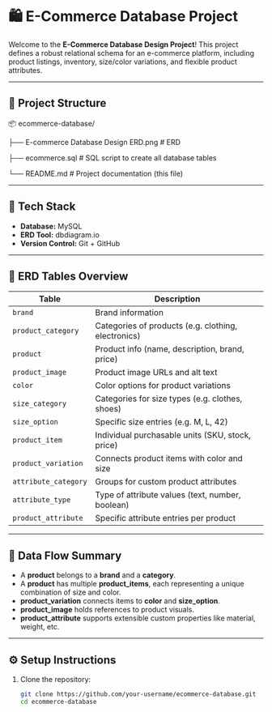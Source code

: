 # 🛍️ E-Commerce Database Project

Welcome to the **E-Commerce Database Design Project**! This project defines a robust relational schema for an e-commerce platform, including product listings, inventory, size/color variations, and flexible product attributes.

---

## 📁 Project Structure

📦 ecommerce-database/ 

├── E-commerce Database Design ERD.png # ERD

├── ecommerce.sql        # SQL script to create all database tables 

└── README.md            # Project documentation (this file)

---

## 🚀 Tech Stack

- **Database:** MySQL  
- **ERD Tool:** dbdiagram.io  
- **Version Control:** Git + GitHub

---

## 🧱 ERD Tables Overview

| Table                | Description |
|----------------------|-------------|
| `brand`              | Brand information |
| `product_category`   | Categories of products (e.g. clothing, electronics) |
| `product`            | Product info (name, description, brand, price) |
| `product_image`      | Product image URLs and alt text |
| `color`              | Color options for product variations |
| `size_category`      | Categories for size types (e.g. clothes, shoes) |
| `size_option`        | Specific size entries (e.g. M, L, 42) |
| `product_item`       | Individual purchasable units (SKU, stock, price) |
| `product_variation`  | Connects product items with color and size |
| `attribute_category` | Groups for custom product attributes |
| `attribute_type`     | Type of attribute values (text, number, boolean) |
| `product_attribute`  | Specific attribute entries per product |

---

## 🔄 Data Flow Summary

- A **product** belongs to a **brand** and a **category**.
- A **product** has multiple **product_items**, each representing a unique combination of size and color.
- **product_variation** connects items to **color** and **size_option**.
- **product_image** holds references to product visuals.
- **product_attribute** supports extensible custom properties like material, weight, etc.

---

## ⚙️ Setup Instructions

1. Clone the repository:
   ```bash
   git clone https://github.com/your-username/ecommerce-database.git
   cd ecommerce-database
